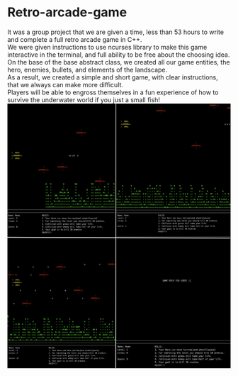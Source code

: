 # Retro-arcade-game
It was a group project that we are given a time, less than 53 hours to write and complete a full retro arcade game in C++.\
We were given instructions to use ncurses library to make this game interactive in the terminal, and full ability to be free about the choosing idea.\
On the base of the base abstract class, we created all our game entities, the hero, enemies, bullets, and elements of the landscape.\
As a result, we created a simple and short game, with clear instructions, that we always can make more difficult.\
Players will be able to engross themselves in a fun experience of how to survive the underwater world if you just a small fish!\
![GitHub Screen shot](screens/Screen_Shot.png)
